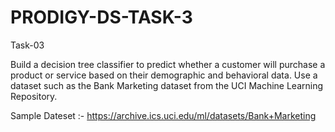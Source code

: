 # PRODIGY-DS-TASK-3

Task-03

Build a decision tree classifier to predict whether a customer will purchase a product or service based on their demographic and behavioral data. Use a dataset such as the Bank Marketing dataset from the UCI Machine Learning Repository.

Sample Dateset :- https://archive.ics.uci.edu/ml/datasets/Bank+Marketing

